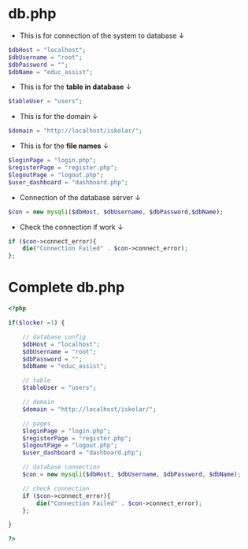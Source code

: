# db.php
- This is for connection of the system to database &#8595;
```php
$dbHost = "localhost";
$dbUsername = "root";
$dbPassword = "";
$dbName = "educ_assist";
```

- This is for the **table in database** &#8595;
```php
$tableUser = "users";
```

- This is for the domain &#8595;
```php
$domain = "http://localhost/iskolar/";
```

- This is for the **file names** &#8595;
```php
$loginPage = "login.php";
$registerPage = "register.php";
$logoutPage = "logout.php";
$user_dashboard = "dashboard.php";
```

  - Connection of the database server &#8595;
```php
$con = new mysqli($dbHost, $dbUsername, $dbPassword,$dbName);
```

- Check the connection if work &#8595;
```php
if ($con->connect_error){
    die("Connection Failed" . $con->connect_error);
};
```

# Complete db.php
```php
<?php

if($locker =1) {

    // database config
    $dbHost = "localhost";
    $dbUsername = "root";
    $dbPassword = "";
    $dbName = "educ_assist";

    // table
    $tableUser = "users";

    // domain
    $domain = "http://localhost/iskolar/";

    // pages
    $loginPage = "login.php";
    $registerPage = "register.php";
    $logoutPage = "logout.php";
    $user_dashboard = "dashboard.php";

    // database connection
    $con = new mysqli($dbHost, $dbUsername, $dbPassword, $dbName);

    // check connection
    if ($con->connect_error){
        die("Connection Failed" . $con->connect_error);
    };

}

?>
```

